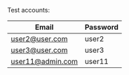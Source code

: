 Test accounts:

| Email     | Password |
| ----------------- | ------------- |
|user2@user.com	    |   user2       |
|user3@user.com	    |   user3       |
|user11@admin.com   |	user11      |